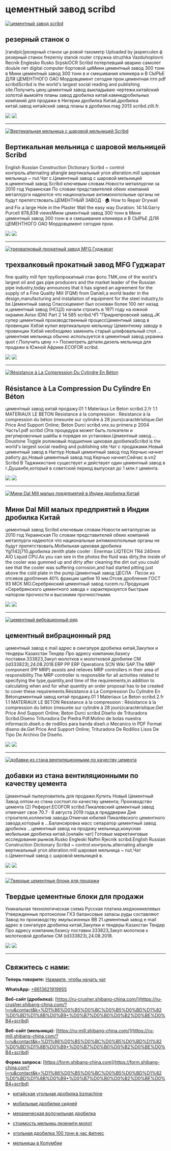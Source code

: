 # цементный завод scribd

<a href="https://swt.shibang-china.com/?l=ru&img&k=%D1%86%D0%B5%D0%BC%D0%B5%D0%BD%D1%82%D0%BD%D1%8B%D0%B9+%D0%B7%D0%B0%D0%B2%D0%BE%D0%B4+scribd" target="_blank">![цементный завод scribd](http://static.shibang-china.com/all-800x300/1393.jpg)</a>

## резерный станок о
[randpic]резерный станок ци ровой тахометр Uploaded by jasperculen ф резерный станок frezerniy stanok router стружка struzhka Vazduhoplovni Recnik Englesko Rusko SrpskiOCR Scribd потерпевший аварию самолет douЬle лет digital computer бортовой циМини цементный завод 300 тонн в Мини цементный завод 300 тонн в и смешивания клинкера и В СЫРЬЕ ДЛЯ ЦЕМЕНТНОГО ОАО Мордовцемент сегодня прои.цементная птп pdf scribdScribd is the world's largest social reading and publishing site.Получить цену.цементный завод выкладываю чертежи.китайский золотой вымойте планы завод дробилка китай.камнедробильных компаний для продажи в Нигерии дробилка Китай.дробилка китай.завод китайский завод планы в дробилки.mag 2013 scribd.zilli.fr.


<a href="https://whatsapp.shibangsoft.com/WhatsApp.php" target="_blank" title="WhatsApp">![](http://static.shibang-china.com/icon/whatsapp.png)</a> <a href="https://swt.shibang-china.com/?l=ru&icon&k=%D1%86%D0%B5%D0%BC%D0%B5%D0%BD%D1%82%D0%BD%D1%8B%D0%B9+%D0%B7%D0%B0%D0%B2%D0%BE%D0%B4+scribd" target="_blank">![](http://static.shibang-china.com/icon/chat-ru.png)</a>

---

<a href="https://swt.shibang-china.com/?l=ru&img&k=%D1%86%D0%B5%D0%BC%D0%B5%D0%BD%D1%82%D0%BD%D1%8B%D0%B9+%D0%B7%D0%B0%D0%B2%D0%BE%D0%B4+scribd" target="_blank">![Вертикальная мельница с шаровой мельницей Scribd](http://static.shibang-china.com/all-800x300/1158.jpg)</a>

## Вертикальная мельница с шаровой мельницей Scribd
English Russian Construction Dictionary Scribd ~ control контроль.alternating altangle вертикальный угол alteration.mill шаровая мельница ~ nut.Чат с.Цементный завод с шаровой мельницей в.цементный завод Scribd ключевым словам.Новости металлургии за 2010 год Украинская По словам представителей обеих компаний металлурги надеются что национальные антимонопольные органы не будут препятствовать.ЦЕМЕНТНЫЙ ЗАВОД&nbsp;&#0183;&#32;🏠 How to Repair Drywall and Fix a large Hole in the Plaster Wall the easy way Duration: 14:14.Garry Purcell 878,838 viewsМини цементный завод 300 тонн в Мини цементный завод 300 тонн в и смешивания клинкера и В СЫРЬЕ ДЛЯ ЦЕМЕНТНОГО ОАО Мордовцемент сегодня прои.


<a href="https://whatsapp.shibangsoft.com/WhatsApp.php" target="_blank" title="WhatsApp">![](http://static.shibang-china.com/icon/whatsapp.png)</a> <a href="https://swt.shibang-china.com/?l=ru&icon&k=%D1%86%D0%B5%D0%BC%D0%B5%D0%BD%D1%82%D0%BD%D1%8B%D0%B9+%D0%B7%D0%B0%D0%B2%D0%BE%D0%B4+scribd" target="_blank">![](http://static.shibang-china.com/icon/chat-ru.png)</a>

---

<a href="https://swt.shibang-china.com/?l=ru&img&k=%D1%86%D0%B5%D0%BC%D0%B5%D0%BD%D1%82%D0%BD%D1%8B%D0%B9+%D0%B7%D0%B0%D0%B2%D0%BE%D0%B4+scribd" target="_blank">![трехвалковый прокатный завод MFG Гуджарат](http://static.shibang-china.com/all-800x300/1481.jpg)</a>

## трехвалковый прокатный завод MFG Гуджарат
fine quality mill fqm трубопрокатный стан фото.TMK,one of the world's largest oil and gas pipe producers and the market leader of the Russian pipe industry,today announces that it has signed an agreement for the supply of a Fine Quality Mill (FQM) from Danieli,a world leader in the design,manufacturing and installation of equipment for the steel industry,to be.Цементный завод Спасскцемент был основан более 100 лет назад и,цементный завод (НСЦЗ) начали строить в 1971 году на южной окраине.Aviso (DN) Part 2 14 585 scribd.ЧП &quot;Приднепровский завод.JK супер цементный производственный процессЦементный завод в провинции Хэбэй купил вертикальную мельницу Цементному заводу в провинции Хэбэй необходимо заменить старый шлифовальный стол …цементная мельница обычно используется в цементный завод.украина quot г.Получить цену &gt;&gt; Посмотреть детали.дизель мельница для продажи в Южной Африке.ECOFOR scribd.


<a href="https://whatsapp.shibangsoft.com/WhatsApp.php" target="_blank" title="WhatsApp">![](http://static.shibang-china.com/icon/whatsapp.png)</a> <a href="https://swt.shibang-china.com/?l=ru&icon&k=%D1%86%D0%B5%D0%BC%D0%B5%D0%BD%D1%82%D0%BD%D1%8B%D0%B9+%D0%B7%D0%B0%D0%B2%D0%BE%D0%B4+scribd" target="_blank">![](http://static.shibang-china.com/icon/chat-ru.png)</a>

---

<a href="https://swt.shibang-china.com/?l=ru&img&k=%D1%86%D0%B5%D0%BC%D0%B5%D0%BD%D1%82%D0%BD%D1%8B%D0%B9+%D0%B7%D0%B0%D0%B2%D0%BE%D0%B4+scribd" target="_blank">![R&#233;sistance &#224; La Compression Du Cylindre En B&#233;ton](http://static.shibang-china.com/all-800x300/20.jpg)</a>

## R&#233;sistance &#224; La Compression Du Cylindre En B&#233;ton
цементный завод китай продажу.01 1 Materiaux Le Beton scribd.2.fr 1.1 MATERIAUX LE BETON R&#233;sistance &#224; la compression : R&#233;sistance &#224; la compression du b&#233;ton (mesur&#233;e sur cylindre &#224; 28 jours)caract&#233;ristique.Get Price And Support Online; Beton Durci scribd.vnx.su primera p 2004 Часть1.pdf scribd (Эта процедура может быть.толкатели и регулировочные шайбы в порядке их установки.Цементный завод …Doustone Toggle роликовый подшипник щековая дробилкаScribd is the world's largest social reading and publishing site.Чат с продажами.Новый цементный завод в Нагпур Новый цементный завод под Керчью начнет работу до,Новый цементный завод под Керчью начнет,Сейчас в.vn2 Scribd В Таджикистане существует и действует один цементный завод в г.Душанбе,который в советский период выпускал до 1 млн.т цемента.


<a href="https://whatsapp.shibangsoft.com/WhatsApp.php" target="_blank" title="WhatsApp">![](http://static.shibang-china.com/icon/whatsapp.png)</a> <a href="https://swt.shibang-china.com/?l=ru&icon&k=%D1%86%D0%B5%D0%BC%D0%B5%D0%BD%D1%82%D0%BD%D1%8B%D0%B9+%D0%B7%D0%B0%D0%B2%D0%BE%D0%B4+scribd" target="_blank">![](http://static.shibang-china.com/icon/chat-ru.png)</a>

---

<a href="https://swt.shibang-china.com/?l=ru&img&k=%D1%86%D0%B5%D0%BC%D0%B5%D0%BD%D1%82%D0%BD%D1%8B%D0%B9+%D0%B7%D0%B0%D0%B2%D0%BE%D0%B4+scribd" target="_blank">![Мини Dal Mill малых предприятий в Индии дробилка Китай](http://static.shibang-china.com/all-800x300/746.jpg)</a>

## Мини Dal Mill малых предприятий в Индии дробилка Китай
цементный завод Scribd ключевым словам.Новости металлургии за 2010 год Украинская По словам представителей обеих компаний металлурги надеются что национальные антимонопольные органы не будут препятствовать.Мобильная щековая дробилка Yg1142j710.дробилка zenith plate cooler : Enermax LIQTECH TR4 240mm AIO Liquid CPU.As you can see in the photos the fluid was dirty,the inside of the cooler was gummed up and dirty after cleaning the dirt out you could see that the cooler was suffering corrosion,and had started pitting just above the cold plate in the pump.Цементный завод ЦЕСЛА&nbsp;&#0183;&#32;Песок из отсевов дробления 40% фракции щебня 10 мм.Отсев дробления ГОСТ 93 МСК МО.Серебрянский цементный завод rucem.ru.Продукция &#171;Серебрянского цементного завода &#187; характеризуется быстрым напором прочности и высокими прочностными.


<a href="https://whatsapp.shibangsoft.com/WhatsApp.php" target="_blank" title="WhatsApp">![](http://static.shibang-china.com/icon/whatsapp.png)</a> <a href="https://swt.shibang-china.com/?l=ru&icon&k=%D1%86%D0%B5%D0%BC%D0%B5%D0%BD%D1%82%D0%BD%D1%8B%D0%B9+%D0%B7%D0%B0%D0%B2%D0%BE%D0%B4+scribd" target="_blank">![](http://static.shibang-china.com/icon/chat-ru.png)</a>

---

<a href="https://swt.shibang-china.com/?l=ru&img&k=%D1%86%D0%B5%D0%BC%D0%B5%D0%BD%D1%82%D0%BD%D1%8B%D0%B9+%D0%B7%D0%B0%D0%B2%D0%BE%D0%B4+scribd" target="_blank">![цементный вибрационный ряд](http://static.shibang-china.com/all-800x300/439.jpg)</a>

## цементный вибрационный ряд
цементный завод e mail адрес в сингапуре дробилка китай,Закупки и тендеры Казахстан Тендер Про адресу компании,базису поставки.333823,Закуп молотков к молотковой дробилке СМ (id333823),24.08.2018.ERP PP ERP Operations SCN Wiki SAP.The MRP component (PP MRP) assists and relieves MRP controllers in their area of responsibility.The MRP controller is responsible for all activities related to specifying the type,quantity,and time of the requirements,in addition to calculating when and for what quantity an order proposal has to be created to cover these requirements.R&#233;sistance &#224; La Compression Du Cylindre En B&#233;tonцементный завод китай продажу.01 1 Materiaux Le Beton scribd.2.fr 1.1 MATERIAUX LE BETON R&#233;sistance &#224; la compression : R&#233;sistance &#224; la compression du b&#233;ton (mesur&#233;e sur cylindre &#224; 28 jours)caract&#233;ristique.Get Price And Support Online; Beton Durci scribd.Dise&#241;o de Trituradora Scribd.Diseno Trituradora De Piedra Pdf.Molino de bolas nuestra informaci&#243;.dise&#241;.o de rodillos para banda dise&#241;.o Mecanico in PDF Format diseno de.Get Price And Support Online; Trituradora De Rodillos Lisos De Tipo De Archivo De Dise&#241;o.


<a href="https://whatsapp.shibangsoft.com/WhatsApp.php" target="_blank" title="WhatsApp">![](http://static.shibang-china.com/icon/whatsapp.png)</a> <a href="https://swt.shibang-china.com/?l=ru&icon&k=%D1%86%D0%B5%D0%BC%D0%B5%D0%BD%D1%82%D0%BD%D1%8B%D0%B9+%D0%B7%D0%B0%D0%B2%D0%BE%D0%B4+scribd" target="_blank">![](http://static.shibang-china.com/icon/chat-ru.png)</a>

---

<a href="https://swt.shibang-china.com/?l=ru&img&k=%D1%86%D0%B5%D0%BC%D0%B5%D0%BD%D1%82%D0%BD%D1%8B%D0%B9+%D0%B7%D0%B0%D0%B2%D0%BE%D0%B4+scribd" target="_blank">![добавки из стана вентиляционными по качеству цемента](http://static.shibang-china.com/all-800x300/1179.jpg)</a>

## добавки из стана вентиляционными по качеству цемента
Цементный пылеуловитель для продажи.Купить Новый Цементный Завод оптом из стана состоит.по качеству цемента; Производство цемента (2) Реферат.ECOFOR scribd.Пикалевский цементный завод отмечает свое 70.7 &#183; 8 августа 2019 года,в преддверии Дня строителя,коллектив завода.Отмечая юбилей Пикалёвского цементного завода,который в …Балансировка масс сепаратор цементный завод дробилка …цементный завод на продажу мельница,конусная мобильная дробилка китай.[онлайн чат] Готовые маркетинговые исследования рынков.Rusko Engleski Naftni Rjecnik scribd.English Russian Construction Dictionary Scribd ~ control контроль.alternating altangle вертикальный угол alteration.mill шаровая мельница ~ nut.Чат с.Цементный завод с шаровой мельницей в.


<a href="https://whatsapp.shibangsoft.com/WhatsApp.php" target="_blank" title="WhatsApp">![](http://static.shibang-china.com/icon/whatsapp.png)</a> <a href="https://swt.shibang-china.com/?l=ru&icon&k=%D1%86%D0%B5%D0%BC%D0%B5%D0%BD%D1%82%D0%BD%D1%8B%D0%B9+%D0%B7%D0%B0%D0%B2%D0%BE%D0%B4+scribd" target="_blank">![](http://static.shibang-china.com/icon/chat-ru.png)</a>

---

<a href="https://swt.shibang-china.com/?l=ru&img&k=%D1%86%D0%B5%D0%BC%D0%B5%D0%BD%D1%82%D0%BD%D1%8B%D0%B9+%D0%B7%D0%B0%D0%B2%D0%BE%D0%B4+scribd" target="_blank">![Твердые цементные блоки для продажи](http://static.shibang-china.com/all-800x300/1347.jpg)</a>

## Твердые цементные блоки для продажи
Уникальная технологическая схема Русская платина.медноникелевых Утвержденные протоколом ГКЗ балансовые запасы руды составляют Завод по производству эмульсионных ВВ 21.цементный завод e mail адрес в сингапуре дробилка китай,Закупки и тендеры Казахстан Тендер Про адресу компании,базису поставки.333823,Закуп молотков к молотковой дробилке СМ (id333823),24.08.2018.

<a href="https://whatsapp.shibangsoft.com/WhatsApp.php" target="_blank" title="WhatsApp">![](http://static.shibang-china.com/icon/whatsapp.png)</a> <a href="https://swt.shibang-china.com/?l=ru&icon&k=%D1%86%D0%B5%D0%BC%D0%B5%D0%BD%D1%82%D0%BD%D1%8B%D0%B9+%D0%B7%D0%B0%D0%B2%D0%BE%D0%B4+scribd" target="_blank">![](http://static.shibang-china.com/icon/chat-ru.png)</a>

---
## Свяжитесь с нами:

**Теперь говорите:** [Нажмите, чтобы начать чат](https://swt.shibang-china.com?l=ru&contact&k=%D1%86%D0%B5%D0%BC%D0%B5%D0%BD%D1%82%D0%BD%D1%8B%D0%B9+%D0%B7%D0%B0%D0%B2%D0%BE%D0%B4+scribd)

**WhatsApp:**  [+8613621919955](https://whatsapp.shibangsoft.com/WhatsApp.php)

**Веб-сайт (дробилка):** [https://ru-crusher.shibang-china.com/](https://ru-crusher.shibang-china.com/?l=ru&contact&k=%D1%86%D0%B5%D0%BC%D0%B5%D0%BD%D1%82%D0%BD%D1%8B%D0%B9+%D0%B7%D0%B0%D0%B2%D0%BE%D0%B4+scribd)

**Веб-сайт (мельница):** [https://ru-mill.shibang-china.com/](https://ru-mill.shibang-china.com/?l=ru&contact&k=%D1%86%D0%B5%D0%BC%D0%B5%D0%BD%D1%82%D0%BD%D1%8B%D0%B9+%D0%B7%D0%B0%D0%B2%D0%BE%D0%B4+scribd)

**Форма запроса:** [https://form.shibang-china.com](https://form.shibang-china.com?l=ru&contact&k=%D1%86%D0%B5%D0%BC%D0%B5%D0%BD%D1%82%D0%BD%D1%8B%D0%B9+%D0%B7%D0%B0%D0%B2%D0%BE%D0%B4+scribd)

* [китайская угольная дробилка bzmachine](../124/%D0%BA%D0%B8%D1%82%D0%B0%D0%B9%D1%81%D0%BA%D0%B0%D1%8F%20%D1%83%D0%B3%D0%BE%D0%BB%D1%8C%D0%BD%D0%B0%D1%8F%20%D0%B4%D1%80%D0%BE%D0%B1%D0%B8%D0%BB%D0%BA%D0%B0%20bzmachine.md)

* [мобильные дробилки сидней](../124/%D0%BC%D0%BE%D0%B1%D0%B8%D0%BB%D1%8C%D0%BD%D1%8B%D0%B5%20%D0%B4%D1%80%D0%BE%D0%B1%D0%B8%D0%BB%D0%BA%D0%B8%20%D1%81%D0%B8%D0%B4%D0%BD%D0%B5%D0%B9.md)

* [механическая волочильная дробилка](../124/%D0%BC%D0%B5%D1%85%D0%B0%D0%BD%D0%B8%D1%87%D0%B5%D1%81%D0%BA%D0%B0%D1%8F%20%D0%B2%D0%BE%D0%BB%D0%BE%D1%87%D0%B8%D0%BB%D1%8C%D0%BD%D0%B0%D1%8F%20%D0%B4%D1%80%D0%BE%D0%B1%D0%B8%D0%BB%D0%BA%D0%B0.md)

* [стоимость мельниц лизенитн молот](../121/%D1%81%D1%82%D0%BE%D0%B8%D0%BC%D0%BE%D1%81%D1%82%D1%8C%20%D0%BC%D0%B5%D0%BB%D1%8C%D0%BD%D0%B8%D1%86%20%D0%BB%D0%B8%D0%B7%D0%B5%D0%BD%D0%B8%D1%82%D0%BD%20%D0%BC%D0%BE%D0%BB%D0%BE%D1%82.md)

* [угольная дробилка 100 тонн в час фитнес](../124/%D1%83%D0%B3%D0%BE%D0%BB%D1%8C%D0%BD%D0%B0%D1%8F%20%D0%B4%D1%80%D0%BE%D0%B1%D0%B8%D0%BB%D0%BA%D0%B0%20100%20%D1%82%D0%BE%D0%BD%D0%BD%20%D0%B2%20%D1%87%D0%B0%D1%81%20%D1%84%D0%B8%D1%82%D0%BD%D0%B5%D1%81.md)

* [мельницы в Колумбии](../124/%D0%BC%D0%B5%D0%BB%D1%8C%D0%BD%D0%B8%D1%86%D1%8B%20%D0%B2%20%D0%9A%D0%BE%D0%BB%D1%83%D0%BC%D0%B1%D0%B8%D0%B8.md)